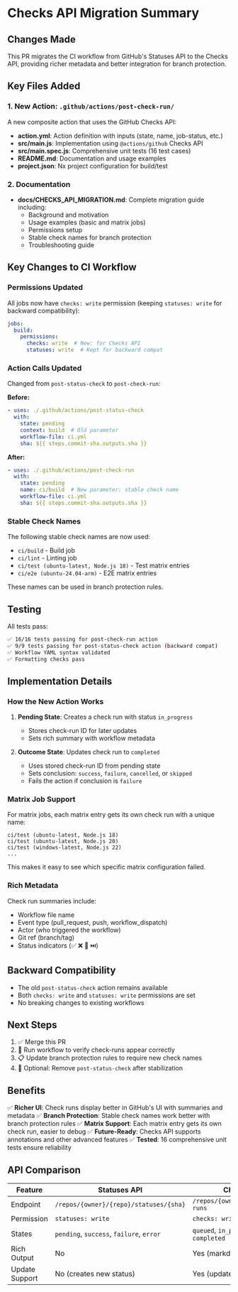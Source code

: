 # Checks API Migration Summary

## Changes Made

This PR migrates the CI workflow from GitHub's Statuses API to the Checks API, providing richer metadata and better integration for branch protection.

## Key Files Added

### 1. New Action: `.github/actions/post-check-run/`

A new composite action that uses the GitHub Checks API:

- **action.yml**: Action definition with inputs (state, name, job-status, etc.)
- **src/main.js**: Implementation using `@actions/github` Checks API
- **src/main.spec.js**: Comprehensive unit tests (16 test cases)
- **README.md**: Documentation and usage examples
- **project.json**: Nx project configuration for build/test

### 2. Documentation

- **docs/CHECKS_API_MIGRATION.md**: Complete migration guide including:
  - Background and motivation
  - Usage examples (basic and matrix jobs)
  - Permissions setup
  - Stable check names for branch protection
  - Troubleshooting guide

## Key Changes to CI Workflow

### Permissions Updated

All jobs now have `checks: write` permission (keeping `statuses: write` for backward compatibility):

```yaml
jobs:
  build:
    permissions:
      checks: write  # New: for Checks API
      statuses: write  # Kept for backward compat
```

### Action Calls Updated

Changed from `post-status-check` to `post-check-run`:

**Before:**
```yaml
- uses: ./.github/actions/post-status-check
  with:
    state: pending
    context: build  # Old parameter
    workflow-file: ci.yml
    sha: ${{ steps.commit-sha.outputs.sha }}
```

**After:**
```yaml
- uses: ./.github/actions/post-check-run
  with:
    state: pending
    name: ci/build  # New parameter: stable check name
    workflow-file: ci.yml
    sha: ${{ steps.commit-sha.outputs.sha }}
```

### Stable Check Names

The following stable check names are now used:

- `ci/build` - Build job
- `ci/lint` - Linting job
- `ci/test (ubuntu-latest, Node.js 18)` - Test matrix entries
- `ci/e2e (ubuntu-24.04-arm)` - E2E matrix entries

These names can be used in branch protection rules.

## Testing

All tests pass:

```bash
✅ 16/16 tests passing for post-check-run action
✅ 9/9 tests passing for post-status-check action (backward compat)
✅ Workflow YAML syntax validated
✅ Formatting checks pass
```

## Implementation Details

### How the New Action Works

1. **Pending State**: Creates a check run with status `in_progress`
   - Stores check-run ID for later updates
   - Sets rich summary with workflow metadata

2. **Outcome State**: Updates check run to `completed`
   - Uses stored check-run ID from pending state
   - Sets conclusion: `success`, `failure`, `cancelled`, or `skipped`
   - Fails the action if conclusion is `failure`

### Matrix Job Support

For matrix jobs, each matrix entry gets its own check run with a unique name:

```
ci/test (ubuntu-latest, Node.js 18)
ci/test (ubuntu-latest, Node.js 20)
ci/test (windows-latest, Node.js 22)
...
```

This makes it easy to see which specific matrix configuration failed.

### Rich Metadata

Check run summaries include:

- Workflow file name
- Event type (pull_request, push, workflow_dispatch)
- Actor (who triggered the workflow)
- Git ref (branch/tag)
- Status indicators (✅ ❌ 🚫 ⏭️)

## Backward Compatibility

- The old `post-status-check` action remains available
- Both `checks: write` and `statuses: write` permissions are set
- No breaking changes to existing workflows

## Next Steps

1. ✅ Merge this PR
2. 🔄 Run workflow to verify check-runs appear correctly
3. 📋 Update branch protection rules to require new check names
4. 🧹 Optional: Remove `post-status-check` after stabilization

## Benefits

✅ **Richer UI**: Check runs display better in GitHub's UI with summaries and metadata
✅ **Branch Protection**: Stable check names work better with branch protection rules
✅ **Matrix Support**: Each matrix entry gets its own check run, easier to debug
✅ **Future-Ready**: Checks API supports annotations and other advanced features
✅ **Tested**: 16 comprehensive unit tests ensure reliability

## API Comparison

| Feature | Statuses API | Checks API |
|---------|-------------|------------|
| Endpoint | `/repos/{owner}/{repo}/statuses/{sha}` | `/repos/{owner}/{repo}/check-runs` |
| Permission | `statuses: write` | `checks: write` |
| States | `pending`, `success`, `failure`, `error` | `queued`, `in_progress`, `completed` |
| Rich Output | No | Yes (markdown, annotations) |
| Update Support | No (creates new status) | Yes (update existing check) |
